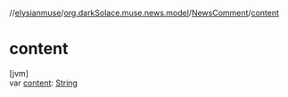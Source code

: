 //[elysianmuse](../../../index.md)/[org.darkSolace.muse.news.model](../index.md)/[NewsComment](index.md)/[content](content.md)

# content

[jvm]\
var [content](content.md): [String](https://kotlinlang.org/api/latest/jvm/stdlib/kotlin/-string/index.html)
